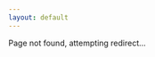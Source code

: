 ```yaml
---
layout: default
---
```


Page not found, attempting redirect...

<script>
  window.location.assign('https://dnnsmnstrr.vercel.app/api/redirect' + window.location.pathname+ '?noReturn=true')
  //.replace('4000', '3000/api/redirect') 
</script>
